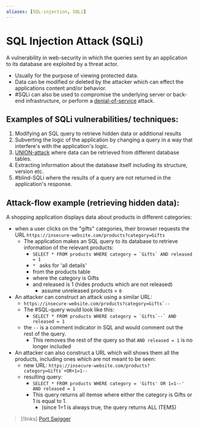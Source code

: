 ```yaml
---
aliases: [SQL-injection, SQLi]
---
```

# SQL Injection Attack (SQLi)
A vulnerability in web-security in which the queries sent by an application to its database are exploited by a threat actor.
- Usually for the purpose of viewing protected data.
- Data can be modified or deleted by the attacker which can effect the applications content and/or behavior.
- #SQLi can also be used to compromise the underlying server or back-end infrastructure, or perform a [denial-of-service](denial-of-service.md) attack.

## Examples of SQLi vulnerabilities/ techniques:
1. Modifying an SQL query to retrieve hidden data or additional results
2. Subverting the logic of the application by changing a query in a way that interfere's with the application's logic.
3. [UNION-attack](cybersecurity/TTPs/injection/UNION-attack.md) where data can be retrieved from different database tables.
4. Extracting information about the database itself including its structure, version etc.
5. #blind-SQLi where the results of a query are not returned in the application's response.

## Attack-flow example (retrieving hidden data):
A shopping application displays data about products in different categories:
- when a user clicks on the "gifts" categories, their browser requests the URL ``https://insecure-website.com/products?category=Gifts``
	- The application makes an SQL query to its database to retrieve information of the relevant products:
		- ``SELECT * FROM products WHERE category = `Gifts` AND released = 1``
		- ``* `` asks for 'all details'
		- from the products table
		- where the category is Gifts
		- and released is 1 (hides products which are not released)
			- assume unreleased products = `0` 
- An attacker can construct an attack using a similar URL:
	- ``https://insecure-website.com/products?category=Gifts`--``
	- The #SQL-query would look like this: 
		- ``SELECT * FROM products WHERE category = `Gifts`--` AND released = 1``
	- the `--` is a comment indicator in SQL and would comment out the rest of the query.
		- This removes the rest of the query so that `AND released = 1` is no longer included
- An attacker can also construct a URL which will shows them all the products, including ones which are not meant to be seen:
	- new URL: ``https://insecure-website.com/products?category=Gifts`+OR+1=1--``
	- resulting query:
		- ``SELECT * FROM products WHERE category = 'Gifts' OR 1=1--' AND released = 1``
		- This query returns all itemse where either the category is Gifts or 1 is equal to 1.
			- (since 1=1 is always true, the query returns ALL ITEMS)

>[!links]
> [Port Swigger](https://portswigger.net/web-security/sql-injection)
